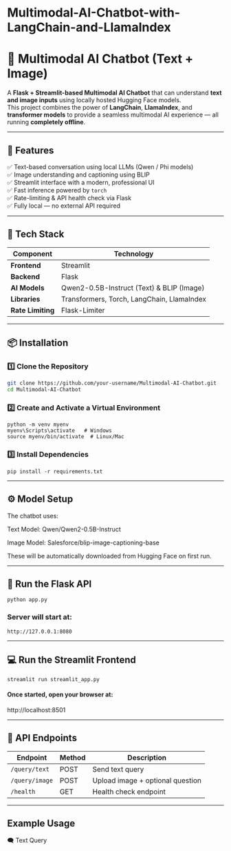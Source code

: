 # Multimodal-AI-Chatbot-with-LangChain-and-LlamaIndex
# 🧠 Multimodal AI Chatbot (Text + Image)

A **Flask + Streamlit-based Multimodal AI Chatbot** that can understand **text and image inputs** using locally hosted Hugging Face models.  
This project combines the power of **LangChain**, **LlamaIndex**, and **transformer models** to provide a seamless multimodal AI experience — all running **completely offline**.

---

## 🚀 Features

✅ Text-based conversation using local LLMs (Qwen / Phi models)  
✅ Image understanding and captioning using BLIP  
✅ Streamlit interface with a modern, professional UI  
✅ Fast inference powered by `torch`  
✅ Rate-limiting & API health check via Flask  
✅ Fully local — no external API required  

---

## 🧩 Tech Stack

| Component | Technology |
|------------|-------------|
| **Frontend** | Streamlit |
| **Backend** | Flask |
| **AI Models** | Qwen2-0.5B-Instruct (Text) & BLIP (Image) |
| **Libraries** | Transformers, Torch, LangChain, LlamaIndex |
| **Rate Limiting** | Flask-Limiter |

---

## 📦 Installation

### 1️⃣ Clone the Repository
```bash
git clone https://github.com/your-username/Multimodal-AI-Chatbot.git
cd Multimodal-AI-Chatbot
```

### 2️⃣ Create and Activate a Virtual Environment
```
python -m venv myenv
myenv\Scripts\activate   # Windows
source myenv/bin/activate  # Linux/Mac
```

### 3️⃣ Install Dependencies
```
pip install -r requirements.txt
```

---
## ⚙️ Model Setup
The chatbot uses:

Text Model: Qwen/Qwen2-0.5B-Instruct

Image Model: Salesforce/blip-image-captioning-base

These will be automatically downloaded from Hugging Face on first run.

---

## 🧠 Run the Flask API
```
python app.py
```

### Server will start at:
```
http://127.0.0.1:8080
```

---
## 💻 Run the Streamlit Frontend
```
streamlit run streamlit_app.py
```

#### Once started, open your browser at:
http://localhost:8501

---
## 🧩 API Endpoints
| Endpoint       | Method | Description                      |
| -------------- | ------ | -------------------------------- |
| `/query/text`  | POST   | Send text query                  |
| `/query/image` | POST   | Upload image + optional question |
| `/health`      | GET    | Health check endpoint            |

---


##  Example Usage
🗨️ Text Query








